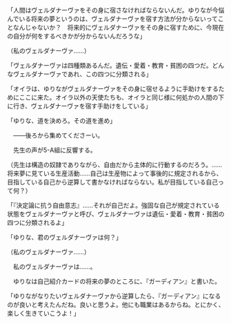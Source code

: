 「人間はヴェルダナーヴァをその身に宿さなければならないんだ。ゆりなが今悩んでいる将来の夢というのは、ヴェルダナーヴァを宿す方法が分からないってことなんじゃないか？　将来的にヴェルダナーヴァをその身に宿すために、今現在の自分が何をするべきかが分からないんだろうな」

（私のヴェルダナーヴァ……）

「ヴェルダナーヴァは四種類あるんだ。遺伝・愛着・教育・貧困の四つだ。どんなヴェルダナーヴァであれ、この四つに分類される」

「オイラは、ゆりながヴェルダナーヴァをその身に宿せるように手助けをするためにここに来た。オイラ以外の天使たちも、オイラと同じ様に何処かの人間の下に行き、ヴェルダナーヴァを宿す手助けをしている」

「ゆりな、道を決めろ。その道を進め」



　――後ろから集めてくださーい。

　先生の声が5-A組に反響する。

（先生は構造の奴隷でありながら、自由だから主体的に行動するのだろう。……将来夢に見ている生産活動……自己は生産物によって事後的に規定されるから、目指している自己から逆算して書かなければならない。私が目指している自己って何？）

「『決定論に抗う自由意志』……それが自己だよ。強固な自己が規定されている状態をヴェルダナーヴァと呼び、ヴェルダナーヴァは遺伝・愛着・教育・貧困の四つに分類されるよ」

「ゆりな、君のヴェルダナーヴァは何？」

（私のヴェルダナーヴァ……）

　私のヴェルダナーヴァは……。

　ゆりなは自己紹介カードの将来の夢のところに、『ガーディアン』と書いた。

「ゆりながなりたいヴェルダナーヴァから逆算したら、『ガーディアン』になるのが良いと考えたんだね。良いと思うよ。他にも職業はあるからね。とにかく、楽しく生きていこうよ！」